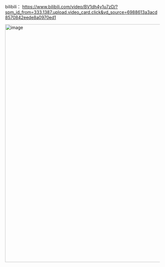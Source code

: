 bilibili： https://www.bilibili.com/video/BV1dh4y1u7zD/?spm_id_from=333.1387.upload.video_card.click&vd_source=6988613a3acd8570842eede8a0970ed1

<img width="777" alt="image" src="https://github.com/user-attachments/assets/cd47a5a1-9eb0-49b1-92bb-7ffe63d46cc3" />
